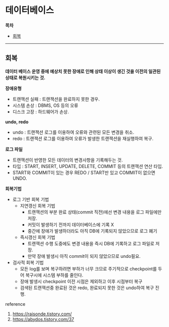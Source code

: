 # 데이터베이스

**목차**

- [회복](#recovery)





---

## <a name ="recovery">회복</a>

**데이터 베이스 운영 중에 예상치 못한 장애로 인해 상태 이상이 생긴 것을 이전의 일관된 상태로 복원시키는 것.**



**장애유형**

- 트랜잭션 실패 : 트랜잭션을 완료하지 못한 경우.
- 시스템 손상 : DBMS, OS 등의 오류
- 디스크 고장 : 하드웨어가 손상.



**undo, redo**

- undo : 트랜잭션 로그를 이용하여 오류와 관련된 모든 변경을 취소.
- redo : 트랜잭션 로그를 이용하여 오류가 발생한 트랜잭션을 재실행하여 복구.



**로그 파일**

- 트랜잭션이 반영한 모든 데이터의 변경사항을 기록해두는 것.
- 타입 : START, INSERT, UPDATE, DELETE, COMMIT 등의 트랜잭션 연산 타입.
- START와 COMMIT이 있는 경우 REDO / START만 있고 COMMIT이 없으면 UNDO.



**회복기법**

- 로그 기반 회복 기법
  - 지연갱신 회복 기법
    - 트랜잭션의 부분 완료 상태(commit 직전)에선 변경 내용을 로그 파일에만 저장.
    - 커밋이 발생하기 전까지 데이터베이스에 기록 X
    - 중간에 장애가 발생하더라도 아직 DB에 기록되지 않았으므로 로그 폐기
  - 즉시갱신 회복 기법
    - 트랜잭션 수행 도중에도 변경 내용을 즉시 DB에 기록하고 로그 파일로 저장.
    - 만약 장애 발생시 아직 commit이 되지 않았으므로 undo필요.
- 검사적 회복 기법
  - 모든 log를 보며 복구하려면 부하가 너무 크므로 주기적으로 checkpoint를 두어 복구시에 시스템 부하를 줄인다.
  - 장애 발생시 checkpoint 이전 시점은 제외하고 이후 시점부터 복구
  - 검색된 트랜잭션중 완료된 것은 redo, 완료되지 못한 것은 undo하여 복구 진행.









reference

1. https://raisonde.tistory.com/
2. https://abydos.tistory.com/37